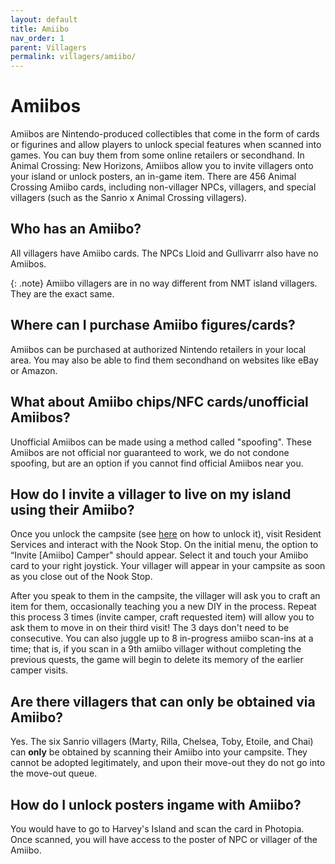 ```yaml
---
layout: default
title: Amiibo
nav_order: 1
parent: Villagers
permalink: villagers/amiibo/
---
```


# Amiibos 
Amiibos <span class="icon-Amiibo"></span> are Nintendo-produced collectibles that come in the form of cards or figurines and allow players to unlock special features when scanned into games. You can buy them from some online retailers or secondhand. In Animal Crossing: New Horizons, Amiibos allow you to invite villagers onto your island or unlock posters, an in-game item. There are 456 Animal Crossing Amiibo cards, including non-villager NPCs, villagers, and special villagers (such as the Sanrio x Animal Crossing villagers). 

## Who has an Amiibo?
All villagers have Amiibo cards. The NPCs Lloid and Gullivarrr also have no Amiibos. 

{: .note}
Amiibo villagers are in no way different from NMT island villagers. They are the exact same.

## Where can I purchase Amiibo figures/cards?
Amiibos can be purchased at authorized Nintendo retailers in your local area. You may also be able to find them secondhand on websites like eBay or Amazon.

## What about Amiibo chips/NFC cards/unofficial Amiibos?
Unofficial Amiibos can be made using a method called "spoofing". These Amiibos are not official nor guaranteed to work, we do not condone spoofing, but are an option if you cannot find official Amiibos near you.

## How do I invite a villager to live on my island using their Amiibo?
Once you unlock the campsite (see [here](/acnhfaq/unlocks#building-unlocks) on how to unlock it), visit Resident Services and interact with the Nook Stop. On the initial menu, the option to “Invite \[Amiibo\] Camper" should appear. Select it and touch your Amiibo card to your right joystick. Your villager will appear in your campsite as soon as you close out of the Nook Stop. 

After you speak to them in the campsite, the villager will ask you to craft an item for them, occasionally teaching you a new DIY in the process. Repeat this process 3 times (invite camper, craft requested item) will allow you to ask them to move in on their third visit! The 3 days don't need to be consecutive. You can also juggle up to 8 in-progress amiibo scan-ins at a time; that is, if you scan in a 9th amiibo villager without completing the previous quests, the game will begin to delete its memory of the earlier camper visits.

## Are there villagers that can only be obtained via Amiibo?
Yes. The six Sanrio villagers (Marty, Rilla, Chelsea, Toby, Etoile, and Chai) can **only** be obtained by scanning their Amiibo into your campsite. They cannot be adopted legitimately, and upon their move-out they do not go into the move-out queue. 

## How do I unlock posters ingame with Amiibo?
You would have to go to Harvey's Island and scan the card in Photopia. Once scanned, you will have access to the poster of NPC or villager of the Amiibo.
